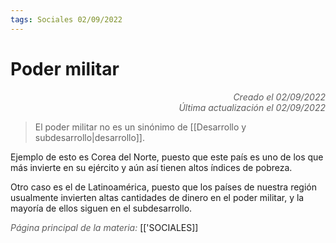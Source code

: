 ```yaml
---
tags: Sociales 02/09/2022
---
```


# Poder militar
<div style="text-align: right; opacity: 0.7; font-style: italic;">Creado el 02/09/2022</div>
<div style="text-align: right; opacity: 0.7; font-style: italic;">Última actualización el 02/09/2022</div>

> El poder militar no es un sinónimo de [[Desarrollo y subdesarrollo|desarrollo]].

Ejemplo de esto es Corea del Norte, puesto que este país es uno de los que más invierte en su ejército y aún así tienen altos índices de pobreza.

Otro caso es el de Latinoamérica, puesto que los países de nuestra región usualmente invierten altas cantidades de dinero en el poder militar, y la mayoría de ellos siguen en el subdesarrollo.

<span style="opacity: 0.7; font-style: italic;">Página principal de la materia:</span> [['SOCIALES]]
